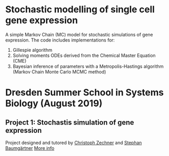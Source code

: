 # Stochastic modelling of single cell gene expression
A simple Markov Chain (MC) model for stochastic simulations of gene expression. 
The code includes implementations for: 
1. Gillespie algorithm 
2. Solving moments ODEs derived from the Chemical Master Equation (CME)
3. Bayesian inference of parameters with a Metropolis-Hastings algorithm (Markov Chain Monte Carlo MCMC method)


# Dresden Summer School in Systems Biology (August 2019)
## Project 1: Stochastis simulation of gene expression
Project designed and tutored by [Christoph Zechner](https://scholar.google.com/citations?hl=en&user=Ah1KILgAAAAJ) and  [Stephan Baumgärtner](https://scholar.google.de/citations?hl=de&user=ve-32F4AAAAJ) 
[More info](https://www.csbdresden.de/join-us/summer-school/)

